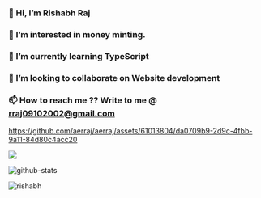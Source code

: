 
### 👋 Hi, I’m Rishabh Raj
### 👀 I’m interested in money minting.
### 🌱 I’m currently learning TypeScript
### 💞️ I’m looking to collaborate on Website development
### 📫 How to reach me ?? Write to me @ rraj09102002@gmail.com

https://github.com/aerraj/aerraj/assets/61013804/da0709b9-2d9c-4fbb-9a11-84d80c4acc20
<p> 
    <img src="https://media.githubusercontent.com/media/janleigh/wallpapers/master/Anime/dualchrome-crane.png">
</p>

<!---
aerraj/aerraj is a ✨ special ✨ repository because its `README.md` (this file) appears on your GitHub prof

https://github.com/aerraj/aerraj/assets/61013804/da0709b9-2d9c-4fbb-9a11-84d80c4acc20

ile.
You can click the Preview link to take a look at your changes.
--->

<div style="display=flex;">
<p><img src="https://github-readme-streak-stats.herokuapp.com/?user=aerraj&theme=dark&theme=vue-dark" alt="github-stats"></p>
        <p><img src="https://github-readme-stats.vercel.app/api/top-langs?username=aerraj&show_icons=true&locale=en&layout=compact" alt="rishabh" /></p>
  </div>

